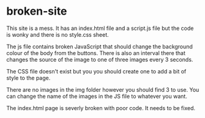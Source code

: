 # broken-site
This site is a mess. It has an index.html file and a script.js file but the code is wonky and there is no style.css sheet.

The js file contains broken JavaScript that should change the background colour of the body from the buttons. There is also an interval there that changes the source of the image to one of three images every 3 seconds. 

The CSS file doesn't exist but you you should create one to add a bit of style to the page.

There are no images in the img folder however you should find 3 to use. You can change the name of the images in the JS file to whatever you want.

The index.html page is severly broken with poor code. It needs to be fixed. 
